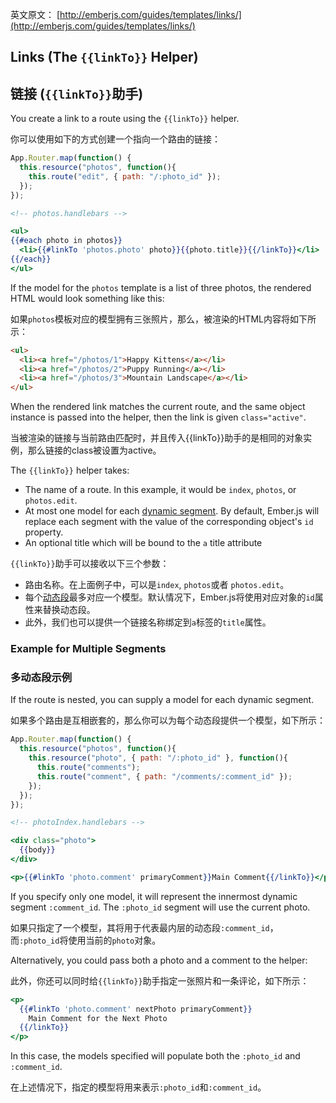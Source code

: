 英文原文： [http://emberjs.com/guides/templates/links/](http://emberjs.com/guides/templates/links/)

## Links (The `{{linkTo}}` Helper)

## 链接 (`{{linkTo}}`助手)

You create a link to a route using the `{{linkTo}}` helper.

你可以使用如下的方式创建一个指向一个路由的链接：

```js
App.Router.map(function() {
  this.resource("photos", function(){
    this.route("edit", { path: "/:photo_id" });
  });
});
```

```handlebars
<!-- photos.handlebars -->

<ul>
{{#each photo in photos}}
  <li>{{#linkTo 'photos.photo' photo}}{{photo.title}}{{/linkTo}}</li>
{{/each}}
</ul>
```

If the model for the `photos` template is a list of three photos, the
rendered HTML would look something like this:

如果`photos`模板对应的模型拥有三张照片，那么，被渲染的HTML内容将如下所示：

```html
<ul>
  <li><a href="/photos/1">Happy Kittens</a></li>
  <li><a href="/photos/2">Puppy Running</a></li>
  <li><a href="/photos/3">Mountain Landscape</a></li>
</ul>
```

When the rendered link matches the current route, and the same object instance is passed into the helper, then the link is given `class="active"`.

当被渲染的链接与当前路由匹配时，并且传入{{linkTo}}助手的是相同的对象实例，那么链接的class被设置为active。

The `{{linkTo}}` helper takes:

* The name of a route. In this example, it would be `index`, `photos`, or
  `photos.edit`.
* At most one model for each [dynamic
  segment](/guides/routing/defining-your-routes/#toc_dynamic-segments).
  By default, Ember.js will replace each segment with the
  value of the corresponding object's `id` property.
* An optional title which will be bound to the `a` title attribute

`{{linkTo}}`助手可以接收以下三个参数：

* 路由名称。在上面例子中，可以是`index`, `photos`或者 `photos.edit`。
* 每个[动态段](/guides/routing/defining-your-routes/#toc_dynamic-segments)最多对应一个模型。默认情况下，Ember.js将使用对应对象的`id`属性来替换动态段。
* 此外，我们也可以提供一个链接名称绑定到`a`标签的`title`属性。

### Example for Multiple Segments

### 多动态段示例

If the route is nested, you can supply a model for each dynamic
segment.

如果多个路由是互相嵌套的，那么你可以为每个动态段提供一个模型，如下所示：

```js
App.Router.map(function() {
  this.resource("photos", function(){
    this.resource("photo", { path: "/:photo_id" }, function(){
      this.route("comments");
      this.route("comment", { path: "/comments/:comment_id" });
    });
  });
});
```

```handlebars
<!-- photoIndex.handlebars -->

<div class="photo">
  {{body}}
</div>

<p>{{#linkTo 'photo.comment' primaryComment}}Main Comment{{/linkTo}}</p>
```

If you specify only one model, it will represent the innermost dynamic
segment `:comment_id`. The `:photo_id` segment will use the current photo.

如果只指定了一个模型，其将用于代表最内层的动态段`:comment_id`，而`:photo_id`将使用当前的`photo`对象。

Alternatively, you could pass both a photo and a comment to the helper:

此外，你还可以同时给`{{linkTo}}`助手指定一张照片和一条评论，如下所示：

```handlebars
<p>
  {{#linkTo 'photo.comment' nextPhoto primaryComment}}
    Main Comment for the Next Photo
  {{/linkTo}}
</p>
```

In this case, the models specified will populate both the `:photo_id`
and `:comment_id`.

在上述情况下，指定的模型将用来表示`:photo_id`和`:comment_id`。
